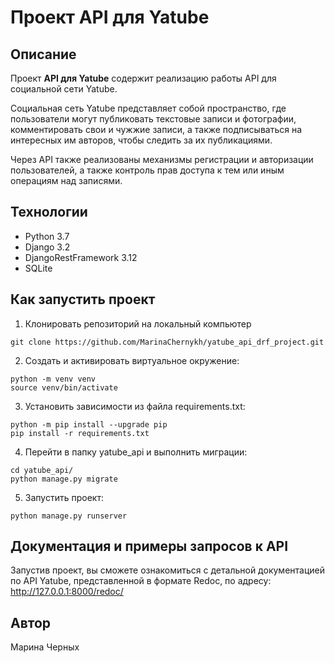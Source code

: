 # Проект API для Yatube

## Описание
Проект **API для Yatube** содержит реализацию работы API для социальной сети Yatube.

Социальная сеть Yatube представляет собой пространство, где пользователи могут публиковать текстовые записи и фотографии, 
комментировать свои и чужжие записи, а также подписываться на интересных им авторов, чтобы следить за их публикациями.

Через API также реализованы механизмы регистрации и авторизации пользователей, 
а также контроль прав доступа к тем или иным операциям над записями.

## Технологии
- Python 3.7
- Django 3.2
- DjangoRestFramework 3.12
- SQLite

## Как запустить проект

1. Клонировать репозиторий на локальный компьютер
```
git clone https://github.com/MarinaChernykh/yatube_api_drf_project.git
```
2. Создать и активировать виртуальное окружение: 
```
python -m venv venv
source venv/bin/activate
```
3. Установить зависимости из файла requirements.txt:
```
python -m pip install --upgrade pip
pip install -r requirements.txt
```

4. Перейти в папку yatube_api и выполнить миграции:
```
cd yatube_api/
python manage.py migrate
```
5. Запустить проект:
```
python manage.py runserver
```

## Документация и примеры запросов к API
Запустив проект, вы сможете ознакомиться с детальной документацией по API Yatube, представленной в формате Redoc, по адресу:
<http://127.0.0.1:8000/redoc/>

## Автор
Марина Черных
